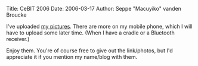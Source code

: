 Title: CeBIT 2006
Date: 2006-03-17
Author: Seppe "Macuyiko" vanden Broucke

I've uploaded [my pictures](http://macuyiko.googlepages.com/cebit2006). There are more on my mobile phone, which I will have to upload some later time. (When I have a cradle or a Bluetooth receiver.)  
Enjoy them. You're of course free to give out the link/photos, but I'd appreciate it if you mention my name/blog with them.  